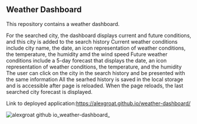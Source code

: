 ## Weather Dashboard ##

This repository contains a weather dashboard.

For the searched city, the dashboard displays current and future conditions, and this city is added to the search history
Current weather conditions include city name, the date, an icon representation of weather conditions, the temperature, the humidity amd the wind speed
Future weather conditions include a 5-day forecast that displays the date, an icon representation of weather conditions, the temperature, and the humidity
The user can click on the city in the search history and be presented with the same information
All the searhed history is saved in the local storage and is accessible after page is reloaded.
When the page reloads, the last searched city forecast is displayed.

Link to deployed application:https://alexgroat.github.io/weather-dashboard/


![alexgroat github io_weather-dashboard_](https://user-images.githubusercontent.com/88314794/137740208-d34ef390-acfb-42a6-a84c-fc0e95fb41f1.png)
